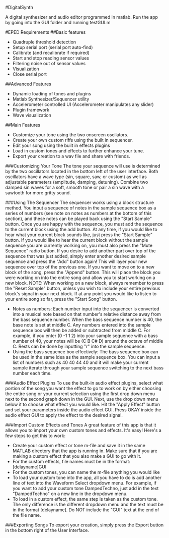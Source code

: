 #DigitalSynth

A digital synthesizer and audio editor programmed in matlab.
Run the app by going into the GUI folder and running testGUI.m

#EPED Requirements
##Basic features
* Quadruple threshold detection
* Setup serial port (serial port auto-find)
* Calibrate (and recalibrate if required)
* Start and stop reading sensor values
* Filtering noise out of sensor values
* Visualization
* Close serial port

##Advanced Features
* Dynamic loading of tones and plugins
* Matlab Synthesizer/Sequencer utility
* Accelerometer controlled UI (Accelerometer manipulates any slider)
* Plugin framework
* Wave visualization

##Main Features
* Customize your tone using the two onscreen oscilators.
* Create your own custom riffs using the built in sequencer.
* Edit your song using the built in effects plugins
* Load in custom tones and effects to further enhance your tune.
* Export your creation to a wav file and share with friends.

###Customizing Your Tone
The tone your sequence will use is determined by the two oscillators located in the bottom
left of the user interface.  Both oscillators have a wave type (sin, square, saw, or custom) as well as adjustable parameters (amplitude, damping, detuning).  Combine two damped sin waves for a soft, smooth tone or pair a sin wave with a sawtooth for more gritty sound.

###Using The Sequencer
The sequencer works using a block structure method. You input a sequence of notes in the sample sequence box as a series of numbers (see note on notes as numbers at the bottom of this section), and these notes can be played back using the "Start Sample" button. Once you are happy with the sequence, you must add the sequence to the current block using the add button.
At any time, if you would like to hear what your current block sounds like, just press the "Start Sample" button. If you would like to hear the current block without the sample sequence you are currently working on, you must also press the "Mute Sequence" radio button. 
If you desire to add another part over top of the sequence that was just added, simply enter another desired sample sequence and press the "Add" button again! This will layer your new sequence over top of the previous one.
If you want to move on to a new block of the song, press the "Append" button. This will place the block you were working on into the entire song and allow you to start working on a new block. 
NOTE: When working on a new block, always remember to press the "Reset Sample" button, unless you wish to include your entire previous block's signal in your next block.
If at any point you would like to listen to your entire song so far, press the "Start Song" button.

* Notes as numbers: 
Each number input into the sequencer is converted into a musical note based on that number's relative distance away from the bass sequence number. When the bass sequence number is 40, the base note is set at middle C. Any numbers entered into the sample sequence box will then be added or subtracted from middle C. For example, if you enter (0 -1 1 2) into your sample sequence with a bass number of 40, your notes will be (C B C# D) around the octave of middle C.
Rests can be done by inputting "r" into the sample sequence.
* Using the bass sequence box effectively: 
The bass sequence box can be used in the same idea as the sample sequence box. You can input a list of numbers such as 40 40 44 40 and it will make your current sample iterate through your sample sequence switching to the next bass number each time.

###Audio Effect Plugins
To use the built-in audio effect plugins, select what portion of the song you want the effect to go to work on by either choosing the entire song or your current selection using the first drop down menu next to the second graph down in the GUI. Next, use the drop down menu below it to choose what effect you would like. Hit the "Apply Effect" button and set your parameters inside the audio effect GUI. Press OKAY inside the audio effect GUI to apply the effect to the desired signal.

###Import Custom Effects and Tones
A great feature of this app is that it allows you to import your own custom tones and effects. It's easy! Here's a few steps to get this to work:
* Create your custom effect or tone m-file and save it in the same MATLAB directory that the app is running in. Make sure that if you are making a custom effect that you also make a GUI to go with it.
* For the custom effects, file names must be in the format: [delayname]GUI
* For the custom tones, you can name the m-file anything you would like
* To load your custom tone into the app, all you have to do is add another line of text into the Waveform Select dropdown menu. For example, if you want to add your custom tone DampedTechno, just add in the text "DampedTechno" on a new line in the dropdown menu.
* To load in a custom effect, the same step is taken as the custom tone. The only difference is the different dropdown menu and the text must be in the format [delayname]. Do NOT include the "GUI" text at the end of the file name.

###Exporting Songs
To export your creation, simply press the Export button in the bottom right of the User Interface.
